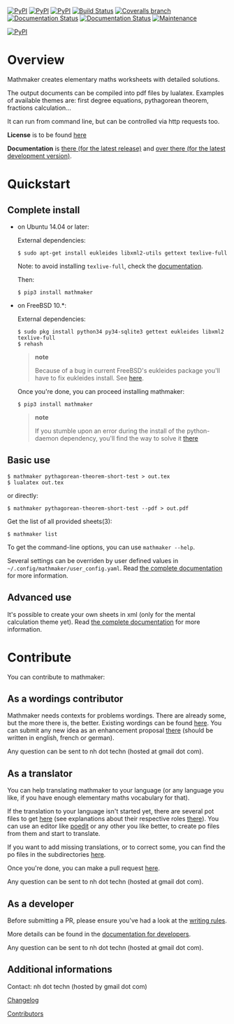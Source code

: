 [![PyPI](https://img.shields.io/pypi/v/mathmaker.svg?maxAge=2592000)]()
[![PyPI](https://img.shields.io/pypi/status/mathmaker.svg?maxAge=2592000)]()
[![PyPI](https://img.shields.io/pypi/pyversions/mathmaker.svg?maxAge=2592000)]()
[![Build Status](https://travis-ci.org/nicolashainaux/mathmaker.svg?branch=dev)](https://travis-ci.org/nicolashainaux/mathmaker)
[![Coveralls branch](https://img.shields.io/coveralls/nicolashainaux/mathmaker/dev.svg?maxAge=2592000)]()
[![Documentation Status](https://readthedocs.org/projects/mathmaker/badge/?version=master)](http://mathmaker.readthedocs.io/en/master/?badge=master)
[![Documentation Status](https://readthedocs.org/projects/mathmaker/badge/?version=latest)](http://mathmaker.readthedocs.io/en/latest/?badge=latest) [![Maintenance](https://img.shields.io/maintenance/yes/2016.svg?maxAge=2592000)]()

[![PyPI](https://img.shields.io/pypi/l/mathmaker.svg?maxAge=2592000)]()

Overview
========

Mathmaker creates elementary maths worksheets with detailed solutions.

The output documents can be compiled into pdf files by lualatex.
Examples of available themes are: first degree equations, pythagorean
theorem, fractions calculation...

It can run from command line, but can be controlled via http requests
too.

**License** is to be found
[here](https://github.com/nicolashainaux/mathmaker/blob/master/LICENSE)

**Documentation** is [there (for the latest
release)](http://mathmaker.readthedocs.io/en/master/index.html) and
[over there (for the latest development
version)](http://mathmaker.readthedocs.io/en/latest/index.html).

Quickstart
==========

Complete install
----------------

-   on Ubuntu 14.04 or later:

    External dependencies:

        $ sudo apt-get install eukleides libxml2-utils gettext texlive-full

    Note: to avoid installing `texlive-full`, check the  [documentation](http://mathmaker.readthedocs.io/en/master/user_doc.html#install).

    Then:

        $ pip3 install mathmaker

-   on FreeBSD 10.*:

    External dependencies:

        $ sudo pkg install python34 py34-sqlite3 gettext eukleides libxml2 texlive-full
        $ rehash

    > **note**
    >
    > Because of a bug in current FreeBSD's eukleides package you'll have to fix eukleides install. See [here](http://mathmaker.readthedocs.io/en/master/user_doc.html#eukleides-fix).

    Once you're done, you can proceed installing mathmaker:

        $ pip3 install mathmaker

    > **note**
    >
    > If you stumble upon an error during the install of the python-daemon dependency, you'll find the way to solve it [there](http://mathmaker.readthedocs.io/en/master/user_doc.html#python-daemon-error-at-install)

Basic use
---------

    $ mathmaker pythagorean-theorem-short-test > out.tex
    $ lualatex out.tex

or directly:

    $ mathmaker pythagorean-theorem-short-test --pdf > out.pdf

Get the list of all provided sheets(3):

    $ mathmaker list

To get the command-line options, you can use `mathmaker --help`.

Several settings can be overriden by user defined values in
`~/.config/mathmaker/user_config.yaml`. Read [the complete
documentation](http://mathmaker.readthedocs.io/en/master/user_doc.html#user-settings) for more information.

Advanced use
------------

It's possible to create your own sheets in xml (only for the mental
calculation theme yet). Read [the complete
documentation](http://mathmaker.readthedocs.io/en/master/user_doc.html#xml-sheets)
for more information.

Contribute
==========

You can contribute to mathmaker:

As a wordings contributor
-------------------------

Mathmaker needs contexts for problems wordings. There are already some,
but the more there is, the better. Existing wordings can be found
[here](https://github.com/nicolashainaux/mathmaker/tree/dev/mathmaker/data/wordings).
You can submit any new idea as an enhancement proposal
[there](https://github.com/nicolashainaux/mathmaker/issues) (should be
written in english, french or german).

Any question can be sent to nh dot techn (hosted at gmail dot com).

As a translator
---------------

You can help translating mathmaker to your language (or any language you
like, if you have enough elementary maths vocabulary for that).

If the translation to your language isn't started yet, there are several
pot files to get
[here](https://github.com/nicolashainaux/mathmaker/tree/dev/mathmaker/locale)
(see explanations about their respective roles
[there](http://mathmaker.readthedocs.io/en/latest/dev_doc.html#the-real-and-the-fake-translation-files)).
You can use an editor like [poedit](https://poedit.net/) or any other
you like better, to create po files from them and start to translate.

If you want to add missing translations, or to correct some, you can
find the po files in the subdirectories
[here](https://github.com/nicolashainaux/mathmaker/tree/dev/mathmaker/locale).

Once you're done, you can make a pull request
[here](https://github.com/nicolashainaux/mathmaker/pulls).

Any question can be sent to nh dot techn (hosted at gmail dot com).

As a developer
--------------

Before submitting a PR, please ensure you've had a look at the [writing
rules](http://mathmaker.readthedocs.io/en/latest/dev_doc.html#writing-rules).

More details can be found in the [documentation for
developers](http://mathmaker.readthedocs.io/en/latest/dev_index.html).

Any question can be sent to nh dot techn (hosted at gmail dot com).

Additional informations
-----------------------

Contact: nh dot techn (hosted by gmail dot com)

[Changelog](https://github.com/nicolashainaux/mathmaker/blob/master/CHANGELOG.rst)

[Contributors](https://github.com/nicolashainaux/mathmaker/blob/master/CONTRIBUTORS.rst)